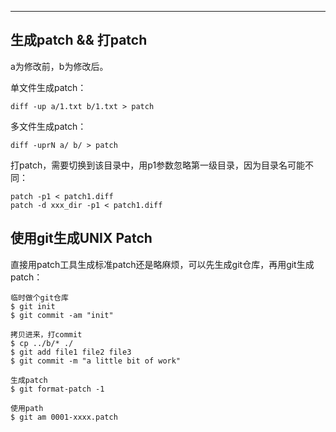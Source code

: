 

---

## 生成patch && 打patch

a为修改前，b为修改后。

单文件生成patch：
```
diff -up a/1.txt b/1.txt > patch
```

多文件生成patch：
```
diff -uprN a/ b/ > patch
```

打patch，需要切换到该目录中，用p1参数忽略第一级目录，因为目录名可能不同：
```
patch -p1 < patch1.diff
patch -d xxx_dir -p1 < patch1.diff
```



## 使用git生成UNIX Patch

直接用patch工具生成标准patch还是略麻烦，可以先生成git仓库，再用git生成patch：

```
临时做个git仓库
$ git init
$ git commit -am "init"

拷贝进来，打commit
$ cp ../b/* ./
$ git add file1 file2 file3
$ git commit -m "a little bit of work"

生成patch
$ git format-patch -1

使用path
$ git am 0001-xxxx.patch
```
